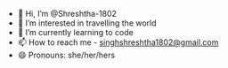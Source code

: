 - 👋 Hi, I’m @Shreshtha-1802
- 👀 I’m interested in travelling the world 
- 🌱 I’m currently learning to code 
- 📫 How to reach me - singhshreshtha1802@gmail.com
- 😄 Pronouns: she/her/hers

<!---
Shreshtha-1802/Shreshtha-1802 is a ✨ special ✨ repository because its `README.md` (this file) appears on your GitHub profile.
You can click the Preview link to take a look at your changes.
--->
